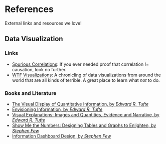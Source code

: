 # References
External links and resources we love!

## Data Visualization

### Links
- [Spurious Correlations](http://www.tylervigen.com/spurious-correlations): If you ever needed proof that correlation != causation, look no further.  
- [WTF Visualizations](http://viz.wtf/): A chronicling of data visualizations from around the world that are all kinds of terrible.  A great place to learn what _not_ to do.

### Books and Literature
- [The Visual Display of Quantitative Information, by *Edward R. Tufte*](http://amzn.com/0961392142)
- [Envisioning Information, by *Edward R. Tufte*](http://amzn.com/0961392118)
- [Visual Explanations: Images and Quantities, Evidence and Narrative, by *Edward R. Tufte*](http://amzn.com/0961392126)
- [Show Me the Numbers: Designing Tables and Graphs to Enlighten, by *Stephen Few*](http://amzn.com/0970601972)
- [Information Dashboard Design, by *Stephen Few*](http://amzn.com/1938377001)
